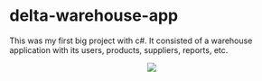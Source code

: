 # delta-warehouse-app

This was my first big project with c#. It consisted of a warehouse application with its users, products, suppliers, reports, etc.

<p align="center">
  <img src="https://user-images.githubusercontent.com/96952465/147865301-dd5e2713-0703-4209-bc4b-1ce4a382efd8.png"/>
</p>



